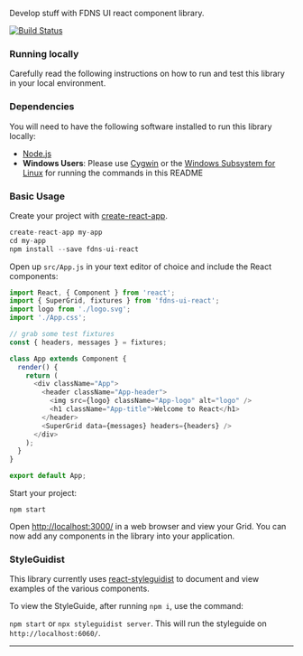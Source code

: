 Develop stuff with FDNS UI react component library. 

[![Build Status](https://travis-ci.org/CDCgov/fdns-ui-react.svg?branch=master)](https://travis-ci.org/CDCgov/fdns-ui-react)

### Running locally
Carefully read the following instructions on how to run and test this library in your local environment.

### Dependencies 
You will need to have the following software installed to run this library locally:

- [Node.js](https://nodejs.org/en/)
- **Windows Users**: Please use [Cygwin](https://www.cygwin.com/) or the [Windows Subsystem for Linux](https://docs.microsoft.com/en-us/windows/wsl/install-win10) for running the commands in this README

### Basic Usage
Create your project with [create-react-app](https://github.com/facebookincubator/create-react-app).

```js static
create-react-app my-app
cd my-app
npm install --save fdns-ui-react
```

Open up `src/App.js` in your text editor of choice and include the React components:

```js static
import React, { Component } from 'react';
import { SuperGrid, fixtures } from 'fdns-ui-react';
import logo from './logo.svg';
import './App.css';

// grab some test fixtures
const { headers, messages } = fixtures;

class App extends Component {
  render() {
    return (
      <div className="App">
        <header className="App-header">
          <img src={logo} className="App-logo" alt="logo" />
          <h1 className="App-title">Welcome to React</h1>
        </header>
        <SuperGrid data={messages} headers={headers} />
      </div>
    );
  }
}

export default App;
```

Start your project:

`npm start`

Open [http://localhost:3000/](http://localhost:3000/) in a web browser and view your Grid. You can now add any components in the library into your application.

### StyleGuidist
This library currently uses [react-styleguidist](https://github.com/styleguidist/react-styleguidist) to document and view examples of the various components.

To view the StyleGuide, after running `npm i`, use the command:

`npm start` or `npx styleguidist server`. This will run the styleguide on `http://localhost:6060/`.
_________________
